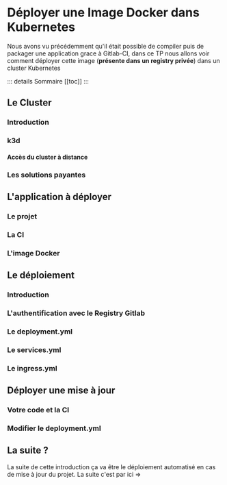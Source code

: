 # Déployer une Image Docker dans Kubernetes

Nous avons vu précédemment qu'il était possible de compiler puis de packager une application grace à Gitlab-CI, dans ce TP nous allons voir comment déployer cette image (**présente dans un registry privée**) dans un cluster Kubernetes

::: details Sommaire
[[toc]]
:::

## Le Cluster

### Introduction

### k3d

#### Accès du cluster à distance

### Les solutions payantes

## L'application à déployer

### Le projet

### La CI

### L'image Docker

## Le déploiement

### Introduction

### L'authentification avec le Registry Gitlab

### Le deployment.yml

### Le services.yml

### Le ingress.yml

## Déployer une mise à jour

### Votre code et la CI

### Modifier le deployment.yml

## La suite ?

La suite de cette introduction ça va être le déploiement automatisé en cas de mise à jour du projet. La suite c'est par ici =>
